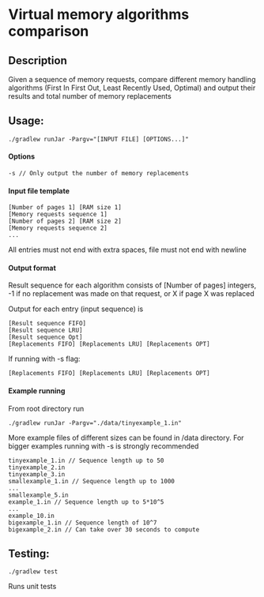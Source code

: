 # Virtual memory algorithms comparison
## Description
 Given a sequence of memory requests, compare different memory handling algorithms (First In First Out, Least Recently Used, Optimal) and output their results and total number of memory replacements
## Usage: 
    ./gradlew runJar -Pargv="[INPUT FILE] [OPTIONS...]"

#### Options
    -s // Only output the number of memory replacements

#### Input file template
    [Number of pages 1] [RAM size 1]
    [Memory requests sequence 1]
    [Number of pages 2] [RAM size 2]
    [Memory requests sequence 2]
    ...
All entries must not end with extra spaces, file must not end with newline

#### Output format
Result sequence for each algorithm consists of [Number of pages] integers, -1 if no replacement was made on that request, or X if page X was replaced

Output for each entry (input sequence) is
    
    [Result sequence FIFO]
    [Result sequence LRU]
    [Result sequence Opt]
    [Replacements FIFO] [Replacements LRU] [Replacements OPT]

If running with -s flag:

    [Replacements FIFO] [Replacements LRU] [Replacements OPT]

#### Example running
From root directory run

    ./gradlew runJar -Pargv="./data/tinyexample_1.in"



More example files of different sizes can be found in /data directory. For bigger examples running with -s is strongly recommended

    tinyexample_1.in // Sequence length up to 50
    tinyexample_2.in
    tinyexample_3.in
    smallexample_1.in // Sequence length up to 1000
    ...
    smallexample_5.in
    example_1.in // Sequence length up to 5*10^5
    ...
    example_10.in
    bigexample_1.in // Sequence length of 10^7
    bigexample_2.in // Can take over 30 seconds to compute

## Testing:
    ./gradlew test
Runs unit tests